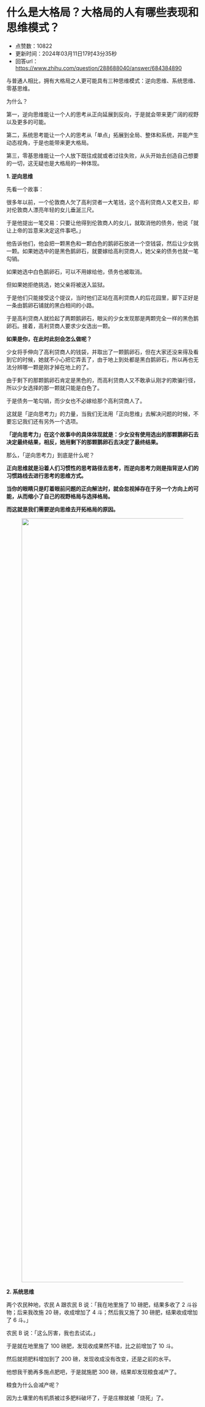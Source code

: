 # 什么是大格局？大格局的人有哪些表现和思维模式？
- 点赞数：10822
- 更新时间：2024年03月11日17时43分35秒
- 回答url：https://www.zhihu.com/question/288688040/answer/684384890
<body>
 <p>与普通人相比<span><span>，</span></span>拥有大格局之人更可能具有三种思维模式<span><span>：</span></span>逆向思维<span><span>、</span></span>系统思维<span><span>、</span></span>零基思维<span><span>。</span></span></p>
 <p>为什么<span><span>？</span></span></p>
 <p>第一<span><span>，</span></span>逆向思维能让一个人的思考从正向延展到反向<span><span>，</span></span>于是就会带来更广阔的视野以及更多的可能<span><span>。</span></span></p>
 <p>第二<span><span>，</span></span>系统思考能让一个人的思考从<span><span>「</span></span>单点<span><span>」</span></span>拓展到全局<span><span>、</span></span>整体和系统<span><span>，</span></span>并能产生动态视角<span><span>，</span></span>于是也能带来更大格局<span><span>。</span></span></p>
 <p>第三<span><span>，</span></span>零基思维能让一个人放下既往成就或者过往失败<span><span>，</span></span>从头开始去创造自己想要的一切<span><span>，</span></span>这无疑也是大格局的一种体现<span><span>。</span></span></p>
 <p><strong>1. 逆向思维</strong></p>
 <p>先看一个故事<span><span>：</span></span></p>
 <p>很多年以前<span><span>，</span></span>一个伦敦商人欠了高利贷者一大笔钱<span><span>，</span></span>这个高利贷商人又老又丑<span><span>，</span></span>却对伦敦商人漂亮年轻的女儿垂涎三尺<span><span>。</span></span></p>
 <p>于是他提出一笔交易<span><span>：</span></span>只要让他得到伦敦商人的女儿<span><span>，</span></span>就取消他的债务<span><span>，</span></span>他说<span><span>「</span></span>就让上帝的旨意来决定这件事吧<span><span>。</span></span><span><span>」</span></span></p>
 <p>他告诉他们<span><span>，</span></span>他会把一颗黑色和一颗白色的鹅卵石放进一个空钱袋<span><span>，</span></span>然后让少女挑一颗<span><span>。</span></span>如果她选中的是黑色鹅卵石<span><span>，</span></span>就要嫁给高利贷商人<span><span>，</span></span>她父亲的债务也就一笔勾销<span><span>。</span></span></p>
 <p>如果她选中白色鹅卵石<span><span>，</span></span>可以不用嫁给他<span><span>，</span></span>债务也被取消<span><span>。</span></span></p>
 <p>但如果她拒绝挑选<span><span>，</span></span>她父亲将被送入监狱<span><span>。</span></span></p>
 <p>于是他们只能接受这个提议<span><span>，</span></span>当时他们正站在高利贷商人的后花园里<span><span>，</span></span>脚下正好是一条由鹅卵石铺就的黑白相间的小路<span><span>。</span></span></p>
 <p>于是高利贷商人就捡起了两颗鹅卵石<span><span>，</span></span>眼尖的少女发现那是两颗完全一样的黑色鹅卵石<span><span>。</span></span>接着<span><span>，</span></span>高利贷商人要求少女选出一颗<span><span>。</span></span></p>
 <p><strong>如果是你<span><span>，</span></span>在此时此刻会怎么做呢<span><span>？</span></span></strong></p>
 <p>少女将手伸向了高利贷商人的钱袋<span><span>，</span></span>并取出了一颗鹅卵石<span><span>，</span></span>但在大家还没来得及看到它的时候<span><span>，</span></span>她就不小心把它弄丢了<span><span>，</span></span>由于地上到处都是黑白鹅卵石<span><span>，</span></span>所以再也无法分辨哪一颗是刚才掉在地上的了<span><span>。</span></span></p>
 <p>由于剩下的那颗鹅卵石肯定是黑色的<span><span>，</span></span>而高利贷商人又不敢承认刚才的欺骗行径<span><span>，</span></span>所以少女选择的那一颗就只能是白色了<span><span>。</span></span></p>
 <p>于是债务一笔勾销<span><span>，</span></span>而少女也不必嫁给那个高利贷商人了<span><span>。</span></span></p>
 <p>这就是<span><span>「</span></span>逆向思考力<span><span>」</span></span>的力量<span><span>，</span></span>当我们无法用<span><span>「</span></span>正向思维<span><span>」</span></span>去解决问题的时候<span><span>，</span></span>不要忘记我们还有另外一个选项<span><span>。</span></span></p>
 <p><strong><span><span>「</span></span>逆向思考力<span><span>」</span></span>在这个故事中的具体体现就是<span><span>：</span></span>少女没有使用选出的那颗鹅卵石去决定最终结果<span><span>，</span></span>相反<span><span>，</span></span>她用剩下的那颗鹅卵石去决定了最终结果<span><span>。</span></span></strong></p>
 <p>那么<span><span>，</span></span><span><span>「</span></span>逆向思考力<span><span>」</span></span>到底是什么呢<span><span>？</span></span></p>
 <p><strong>正向思维就是沿着人们习惯性的思考路径去思考<span><span>，</span></span>而逆向思考力则是指背逆人们的习惯路线去进行思考的思维方式<span><span>。</span></span></strong></p>
 <p><strong>当你的眼睛只是盯着眼前问题的正向解法时<span><span>，</span></span>就会忽视掉存在于另一个方向上的可能<span><span>，</span></span>从而缩小了自己的视野格局与选择格局<span><span>。</span></span></strong></p>
 <p><strong>而这就是我们需要逆向思维去开拓格局的原因<span><span>。</span></span></strong></p>
 <figure>
  <img src="https://pic1.zhimg.com/50/v2-1463b8f089b9fbfa866737490efd27da_720w.jpg?source=1940ef5c" alt="" data-rawwidth="2000" data-rawheight="1100" data-original-token="v2-1463b8f089b9fbfa866737490efd27da" class="origin_image zh-lightbox-thumb" width="2000" data-original="https://picx.zhimg.com/v2-1463b8f089b9fbfa866737490efd27da_r.jpg?source=1940ef5c">
 </figure>
 <p><strong>2. 系统思维</strong></p>
 <p>两个农民种地<span><span>，</span></span>农民 A 跟农民 B 说<span><span>：</span></span><span><span>「</span></span>我在地里施了 10 磅肥<span><span>，</span></span>结果多收了 2 斗谷物<span><span>；</span></span>后来我改施 20 磅<span><span>，</span></span>收成增加了 4 斗<span><span>；</span></span>然后我又施了 30 磅肥<span><span>，</span></span>结果收成增加了 6 斗<span><span>。</span></span><span><span>」</span></span></p>
 <p>农民 B 说<span><span>：</span></span><span><span>「</span></span>这么厉害<span><span>，</span></span>我也去试试<span><span>。</span></span><span><span>」</span></span></p>
 <p>于是就在地里施了 100 磅肥<span><span>，</span></span>发现收成果然不错<span><span>，</span></span>比之前增加了 10 斗<span><span>。</span></span></p>
 <p>然后就把肥料增加到了 200 磅<span><span>，</span></span>发现收成没有改变<span><span>，</span></span>还是之前的水平<span><span>。</span></span></p>
 <p>他想我干脆再多施点肥吧<span><span>，</span></span>于是就施肥 300 磅<span><span>，</span></span>结果却发现粮食减产了<span><span>。</span></span></p>
 <p>粮食为什么会减产呢<span><span>？</span></span></p>
 <p>因为土壤里的有机质被过多肥料破坏了<span><span>，</span></span>于是庄稼就被<span><span>「</span></span>烧死<span><span>」</span></span>了<span><span>。</span></span></p>
</body>